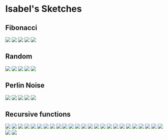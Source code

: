 # Isabel's Sketches

## Fibonacci
![](Isabel/fibonacci_squares.png)
![](Isabel/fibonacci_squares4.png)
![](Isabel/fibonacci_squares5.png)
![](Isabel/fibonacci_squares2.png)
![](Isabel/fibonacci_squares3.png)


## Random
![](Isabel/random2.png)
![](Isabel/random1.png)
![](Isabel/random3.png)
![](Isabel/random4.png)
![](Isabel/random5.png)

## Perlin Noise
![](Isabel/perlin2.png)
![](Isabel/perlin4.png)
![](Isabel/perlin2.1.png)
![](Isabel/perlin2.3.png)
![](Isabel/perlin4.2.png)



## Recursive functions
            
![](Isabel/recursive1.png)
![](Isabel/recursive13.png)
![](Isabel/recursive4.png)
![](Isabel/recursive5.png)
![](Isabel/recursive6.png)
![](Isabel/recursive7.png)
![](Isabel/recursive8.png)
![](Isabel/recursive9.png)
![](Isabel/recursive10.png)
![](Isabel/recursive11.png)
![](Isabel/recursive12.png)
![](Isabel/recursive13.png)
![](Isabel/recursive14.png)
![](Isabel/recursive15.png)
![](Isabel/recursive16.png)
![](Isabel/recursive17.png)
![](Isabel/recursive178.png)
![](Isabel/recursive19.png)
![](Isabel/recursive14.png)
![](Isabel/recursive15.png)
![](Isabel/19.2.png)
![](Isabel/19.3.png)
![](Isabel/19.4.png)
![](Isabel/19.5.png)
![](Isabel/19.6.png)
![](Isabel/19.7.png)
![](Isabel/19.8.png)